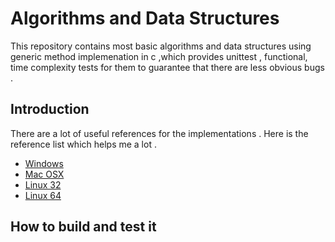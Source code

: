 # Algorithms and Data Structures

This repository contains most basic algorithms and data structures using generic method implemenation in c ,which provides unittest , functional, time complexity tests for them to guarantee that there are less obvious bugs  .

## Introduction
There are a lot of useful references for the implementations . Here is the reference list which helps me a lot .
- [Windows](https://github.com/Atraci/Atraci/releases/download/0.7.0/Atraci.exe?raw=true)
- [Mac OSX](https://github.com/Atraci/Atraci/releases/download/0.7.0/Atraci-mac.zip?raw=true)
- [Linux 32](https://github.com/Atraci/Atraci/releases/download/0.7.0/Atraci-linux32.tar.gz?raw=true)
- [Linux 64](https://github.com/Atraci/Atraci/releases/download/0.7.0/Atraci-linux64.tar.gz?raw=true)

## How to build and test it 
